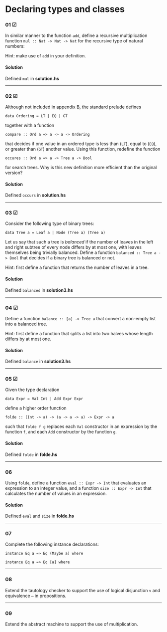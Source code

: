 # Declaring types and classes

### 01 ☑
In similar manner to the function `add`, define a recursive multiplication function
`mul :: Nat -> Nat -> Nat` for the recursive type of natural numbers:

Hint: make use of `add` in your definition.

#### Solution
Defined `mul` in **solution.hs**

---

### 02 ☑
Although not included in appendix B, the standard prelude defines

```
data Ordering = LT | EQ | GT
```

together with a function

```
compare :: Ord a => a -> a -> Ordering
```
that decides if one value in an ordered type is less than (`LT`), equal to (`EQ`),
or greater than (`GT`) another value. Using this function, redefine the function
```
occures :: Ord a => a -> Tree a -> Bool
```
for search trees. Why is this new definition more efficient than the original version?

#### Solution
Defined `occurs` in **solution.hs**

---

### 03 ☑
Consider the following type of binary trees:
```
data Tree a = Leaf a | Node (Tree a) (Tree a)
```
Let us say that such a tree is _balanced_ if the number of leaves in the left 
and right subtree of every node differs by at most one, with leaves themselves
being trivially balanced. Define a function `balanced :: Tree a -> Bool` that decides if a binary tree is 
balanced or not. 

Hint: first define a function that returns the number of leaves in a tree.

#### Solution
Defined `balanced` in **solution3.hs**

---

### 04 ☑
Define a function `balance :: [a] -> Tree a` that convert a non-empty list into a 
balanced tree.

Hint: first define a function that splits a list into two halves whose length differs by at most one.

#### Solution

Defined `balance` in **solution3.hs**

---

### 05 ☑
Given the type declaration

```
data Expr = Val Int | Add Expr Expr
```

define a higher order function

```
folde :: (Int -> a) -> (a -> a -> a) -> Expr -> a
```

such that `folde f g` replaces each `Val` constructor in an expression by the
function `f`, and each `Add` constructor by the function `g`.

#### Solution

Defined `folde` in **folde.hs**

---

### 06
Using `folde`, define a function `eval :: Expr -> Int` that evaluates an expression
to an integer value, and a function `size :: Expr -> Int` that calculates the number 
of values in an expression.   

#### Solution

Defined `eval` and `size` in **folde.hs**

---

### 07
Complete the following instance declarations:
```
instance Eq a => Eq (Maybe a) where

instance Eq a => Eq [a] where
```

---

### 08
Extend the tautology checker to support the use of logical disjunction `∨` and equivalence `⇔` in propositions.

---

### 09
Extend the abstract machine to support the use of multiplication.
